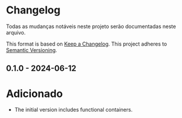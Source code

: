 # Changelog
Todas as mudanças notáveis neste projeto serão documentadas neste arquivo.

This format is based on [Keep a Changelog](https://keepachangelog.com/en/1.1.0/).
This project adheres to [Semantic Versioning](https://semver.org/).

## 0.1.0 - 2024-06-12
# Adicionado
- The initial version includes functional containers.

